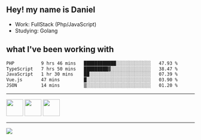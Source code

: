 ## Hey! my name is Daniel

- Work: FullStack (Php/JavaScript)
- Studying: Golang

## what I've been working with
<!--START_SECTION:waka-->

```txt
PHP          9 hrs 46 mins   ████████████░░░░░░░░░░░░░   47.93 %
TypeScript   7 hrs 50 mins   █████████▓░░░░░░░░░░░░░░░   38.47 %
JavaScript   1 hr 30 mins    ██░░░░░░░░░░░░░░░░░░░░░░░   07.39 %
Vue.js       47 mins         █░░░░░░░░░░░░░░░░░░░░░░░░   03.90 %
JSON         14 mins         ▒░░░░░░░░░░░░░░░░░░░░░░░░   01.20 %
```

<!--END_SECTION:waka-->
    

<hr>
<div>
    <img height="45" src="https://img.icons8.com/color/48/000000/nodejs.png"/>
    <img height="45" src="https://www.vectorlogo.zone/logos/golang/golang-ar21.svg">
    <img height="45" src="https://www.vectorlogo.zone/logos/nestjs/nestjs-icon.svg">
</div>
<hr>
<div>
    <a href="https://www.linkedin.com/in/daniel-lucas-bb7b82193/" target="_blank">
        <img src="https://img.shields.io/badge/LinkedIn-0077B5?style=for-the-badge&logo=linkedin&logoColor=white">
    </a>
</div>
